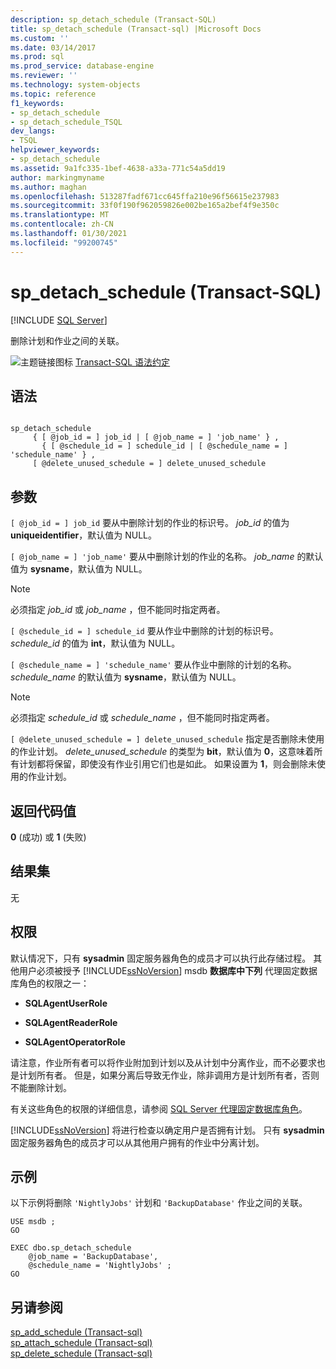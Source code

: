 ```yaml
---
description: sp_detach_schedule (Transact-SQL)
title: sp_detach_schedule (Transact-sql) |Microsoft Docs
ms.custom: ''
ms.date: 03/14/2017
ms.prod: sql
ms.prod_service: database-engine
ms.reviewer: ''
ms.technology: system-objects
ms.topic: reference
f1_keywords:
- sp_detach_schedule
- sp_detach_schedule_TSQL
dev_langs:
- TSQL
helpviewer_keywords:
- sp_detach_schedule
ms.assetid: 9a1fc335-1bef-4638-a33a-771c54a5dd19
author: markingmyname
ms.author: maghan
ms.openlocfilehash: 513287fadf671cc645ffa210e96f56615e237983
ms.sourcegitcommit: 33f0f190f962059826e002be165a2bef4f9e350c
ms.translationtype: MT
ms.contentlocale: zh-CN
ms.lasthandoff: 01/30/2021
ms.locfileid: "99200745"
---
```

# <a name="sp_detach_schedule-transact-sql"></a>sp_detach_schedule (Transact-SQL)
[!INCLUDE [SQL Server](../../includes/applies-to-version/sqlserver.md)]

  删除计划和作业之间的关联。  
  
 ![主题链接图标](../../database-engine/configure-windows/media/topic-link.gif "“主题链接”图标") [Transact-SQL 语法约定](../../t-sql/language-elements/transact-sql-syntax-conventions-transact-sql.md)  
  
## <a name="syntax"></a>语法  
  
```  
  
sp_detach_schedule   
     { [ @job_id = ] job_id | [ @job_name = ] 'job_name' } ,  
       { [ @schedule_id = ] schedule_id | [ @schedule_name = ] 'schedule_name' } ,  
     [ @delete_unused_schedule = ] delete_unused_schedule   
```  
  
## <a name="arguments"></a>参数  
`[ @job_id = ] job_id` 要从中删除计划的作业的标识号。 *job_id* 的值为 **uniqueidentifier**，默认值为 NULL。  
  
`[ @job_name = ] 'job_name'` 要从中删除计划的作业的名称。 *job_name* 的默认值为 **sysname**，默认值为 NULL。  
  
> [!NOTE]  
>  必须指定 *job_id* 或 *job_name* ，但不能同时指定两者。  
  
`[ @schedule_id = ] schedule_id` 要从作业中删除的计划的标识号。 *schedule_id* 的值为 **int**，默认值为 NULL。  
  
`[ @schedule_name = ] 'schedule_name'` 要从作业中删除的计划的名称。 *schedule_name* 的默认值为 **sysname**，默认值为 NULL。  
  
> [!NOTE]  
>  必须指定 *schedule_id* 或 *schedule_name* ，但不能同时指定两者。  
  
`[ @delete_unused_schedule = ] delete_unused_schedule` 指定是否删除未使用的作业计划。 *delete_unused_schedule* 的类型为 **bit**，默认值为 **0**，这意味着所有计划都将保留，即使没有作业引用它们也是如此。 如果设置为 **1**，则会删除未使用的作业计划。  
  
## <a name="return-code-values"></a>返回代码值  
 **0** (成功) 或 **1** (失败)   
  
## <a name="result-sets"></a>结果集  
 无  
  
## <a name="permissions"></a>权限  
 默认情况下，只有 **sysadmin** 固定服务器角色的成员才可以执行此存储过程。 其他用户必须被授予 [!INCLUDE[ssNoVersion](../../includes/ssnoversion-md.md)] msdb **数据库中下列** 代理固定数据库角色的权限之一：  
  
-   **SQLAgentUserRole**  
  
-   **SQLAgentReaderRole**  
  
-   **SQLAgentOperatorRole**  
  
 请注意，作业所有者可以将作业附加到计划以及从计划中分离作业，而不必要求也是计划所有者。 但是，如果分离后导致无作业，除非调用方是计划所有者，否则不能删除计划。  
  
 有关这些角色的权限的详细信息，请参阅 [SQL Server 代理固定数据库角色](../../ssms/agent/sql-server-agent-fixed-database-roles.md)。  
  
 [!INCLUDE[ssNoVersion](../../includes/ssnoversion-md.md)] 将进行检查以确定用户是否拥有计划。 只有 **sysadmin** 固定服务器角色的成员才可以从其他用户拥有的作业中分离计划。  
  
## <a name="examples"></a>示例  
 以下示例将删除 `'NightlyJobs'` 计划和 `'BackupDatabase'` 作业之间的关联。  
  
```  
USE msdb ;  
GO  
  
EXEC dbo.sp_detach_schedule  
    @job_name = 'BackupDatabase',  
    @schedule_name = 'NightlyJobs' ;  
GO  
```  
  
## <a name="see-also"></a>另请参阅  
 [sp_add_schedule &#40;Transact-sql&#41;](../../relational-databases/system-stored-procedures/sp-add-schedule-transact-sql.md)   
 [sp_attach_schedule &#40;Transact-sql&#41;](../../relational-databases/system-stored-procedures/sp-attach-schedule-transact-sql.md)   
 [sp_delete_schedule &#40;Transact-sql&#41;](../../relational-databases/system-stored-procedures/sp-delete-schedule-transact-sql.md)  
  
  

